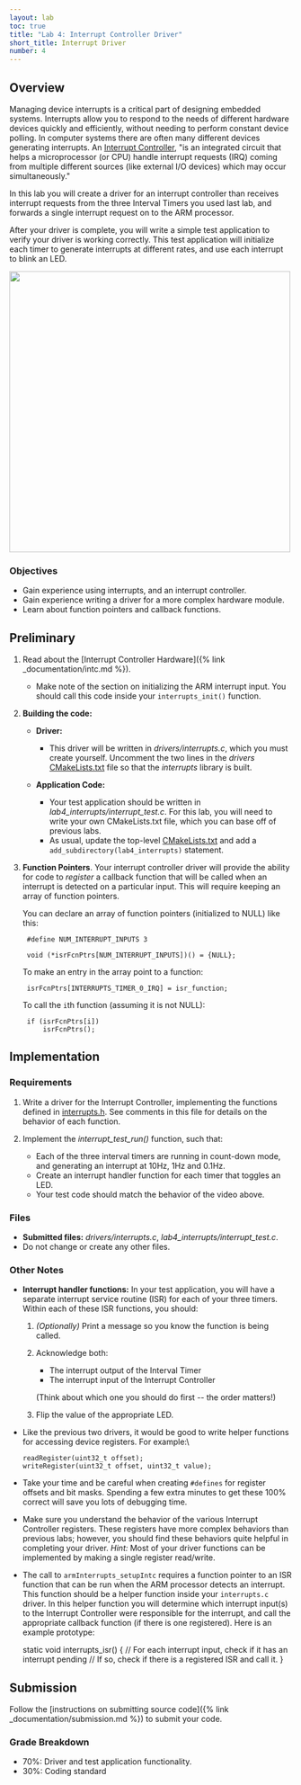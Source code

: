 ```yaml
---
layout: lab
toc: true
title: "Lab 4: Interrupt Controller Driver"
short_title: Interrupt Driver
number: 4
---
```


## Overview


Managing device interrupts is a critical part of designing embedded systems.  Interrupts allow you to respond to the needs of different hardware devices quickly and efficiently, without needing to perform constant device polling.
In computer systems there are often many different devices generating interrupts.  An [Interrupt Controller](https://en.wikipedia.org/wiki/Programmable_interrupt_controller), "is an integrated circuit that helps a microprocessor (or CPU) handle interrupt requests (IRQ) coming from multiple different sources (like external I/O devices) which may occur simultaneously."  

In this lab you will create a driver for an interrupt controller than receives interrupt requests from the three Interval Timers you used last lab, and forwards a single interrupt request on to the ARM processor.

After your driver is complete, you will write a simple test application to verify your driver is working correctly.  This test application will initialize each timer to generate interrupts at different rates, and use each interrupt to blink an LED.

<img src="{% link media/interrupts/interrupt_test.gif %}" width="500">

### Objectives

* Gain experience using interrupts, and an interrupt controller.
* Gain experience writing a driver for a more complex hardware module.
* Learn about function pointers and callback functions.

## Preliminary

1. Read about the [Interrupt Controller Hardware]({% link _documentation/intc.md %}).
    * Make note of the section on initializing the ARM interrupt input.  You should call this code inside your `interrupts_init()` function.  

1. **Building the code:** 
    * **Driver:** 
        * This driver will be written in *drivers/interrupts.c*, which you must create yourself.  Uncomment the two lines in the *drivers* [CMakeLists.txt](https://github.com/byu-cpe/ecen330_student/blob/master/drivers/CMakeLists.txt) file so that the *interrupts* library is built.  

    * **Application Code:**
        * Your test application should be written in *lab4_interrupts/interrupt_test.c*.  For this lab, you will need to write your own CMakeLists.txt file, which you can base off of previous labs.
        * As usual, update the top-level [CMakeLists.txt](https://github.com/byu-cpe/ecen330_student/blob/master/CMakeLists.txt) and add a `add_subdirectory(lab4_interrupts)` statement.

1. **Function Pointers**.  Your interrupt controller driver will provide the ability for code to *register* a callback function that will be called when an interrupt is detected on a particular input.  This will require keeping an array of function pointers.

    You can declare an array of function pointers (initialized to NULL) like this:

        #define NUM_INTERRUPT_INPUTS 3

        void (*isrFcnPtrs[NUM_INTERRUPT_INPUTS])() = {NULL};

    To make an entry in the array point to a function:

        isrFcnPtrs[INTERRUPTS_TIMER_0_IRQ] = isr_function;

    To call the `i`th function (assuming it is not NULL):

        if (isrFcnPtrs[i])
            isrFcnPtrs();

## Implementation

### Requirements

1. Write a driver for the Interrupt Controller, implementing the functions defined in [interrupts.h](https://github.com/byu-cpe/ecen330_student/blob/master/drivers/interrupts.h).  See comments in this file for details on the behavior of each function.

1. Implement the *interrupt_test_run()* function, such that:
    * Each of the three interval timers are running in count-down mode, and generating an interrupt at 10Hz, 1Hz and 0.1Hz.
    * Create an interrupt handler function for each timer that toggles an LED.
    * Your test code should match the behavior of the video above.



### Files
  - **Submitted files:** *drivers/interrupts.c*, *lab4_interrupts/interrupt_test.c*.
  - Do not change or create any other files.

### Other Notes

* **Interrupt handler functions:**  In your test application, you will have a separate interrupt service routine (ISR) for each of your three timers.  Within each of these ISR functions, you should:
    1. *(Optionally)* Print a message so you know the function is being called.
    1. Acknowledge both:
        * The interrupt output of the Interval Timer
        * The interrupt input of the Interrupt Controller
        
        (Think about which one you should do first -- the order matters!)
    3. Flip the value of the appropriate LED.
* Like the previous two drivers, it would be good to write helper functions for accessing device registers.  For example:\

      readRegister(uint32_t offset);
      writeRegister(uint32_t offset, uint32_t value);

* Take your time and be careful when creating `#defines` for register offsets and bit masks.  Spending a few extra minutes to get these 100% correct will save you lots of debugging time.

* Make sure you understand the behavior of the various Interrupt Controller registers.  These registers have more complex behaviors than previous labs; however, you should find these behaviors quite helpful in completing your driver.  *Hint:* Most of your driver functions can be implemented by making a single register read/write.

* The call to `armInterrupts_setupIntc` requires a function pointer to an ISR function that can be run when the ARM processor detects an interrupt.  This function should be a helper function inside your `interrupts.c` driver.  In this helper function you will determine which interrupt input(s) to the Interrupt Controller were responsible for the interrupt, and call the appropriate callback function (if there is one registered).  Here is an example prototype:

    static void interrupts_isr() {
        // For each interrupt input, check if it has an interrupt pending
        // If so, check if there is a registered ISR and call it.
    }

## Submission
Follow the [instructions on submitting source code]({% link _documentation/submission.md %}) to submit your code.

### Grade Breakdown 
  * 70%: Driver and test application functionality.
  * 30%: Coding standard